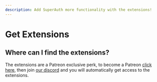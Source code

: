 ```yaml
---
description: Add SuperAuth more functionality with the extensions!
---
```


# Get Extensions

## Where can I find the extensions?

The extensions are a Patreon exclusive perk, to become a Patreon [click here](https://patreon.com/theprogramsrc), then join [our discord](https://go.theprogramsrc.xyz/discord) and you will automatically get access to the extensions.

